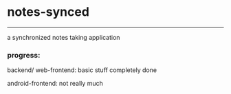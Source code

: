 # notes-synced
---------------------------------------
a synchronized notes taking application

### progress:

backend/ web-frontend: basic stuff completely done

android-frontend: not really much
